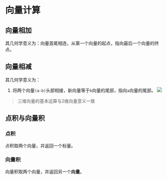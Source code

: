 # 向量计算
## 向量相加
其几何学意义为：向量首尾相连，从第一个向量的起点，指向最后一个向量的终点。

## 向量相减
其几何学意义为：
1. 将两个向量`(a-b)`头部相接，新向量等于`b`向量的尾部，指向`a`向量的尾部。
![](Pasted%20image%2020230311161108.png)

> 三维向量的基本运算与2维向量意义一致 

## 点积与向量积
### 点积
点积取两个向量，并返回一个标量。

### 向量积
向量积取两个向量，并返回另一个**向量**。


